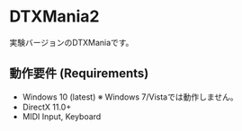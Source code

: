 # DTXMania2
実験バージョンのDTXManiaです。<br/>

## 動作要件 (Requirements)
* Windows 10 (latest)  ※ Windows 7/Vistaでは動作しません。
* DirectX 11.0+
* MIDI Input, Keyboard

